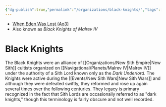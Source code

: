 ```yaml
---
{"dg-publish":true,"permalink":"/organizations/black-knights/","tags":["faction"],"noteIcon":"saber1"}
---
```


- [When Eden Was Lost (Ao3)](https://archiveofourown.org/works/19334440/chapters/45992584)
- Also known as *Black Knights of Malrev IV*
# Black Knights
The Black Knights were an alliance of [[Organizations/New Sith Empire\|New Sith]] cultists organized on [[Navigational/Planets/Malrev IV\|Malrev IV]] under the authority of a Sith Lord known only as the *Dark Underlord*. The Knights were active during the [[Events/New Sith Wars\|New Sith Wars]] and although they were defeated swiftly, they reformed and rose up again several times over the following centuries. They legacy is primary recognized in the fact that Sith Lords are occasionally referred to as "dark knights," though this terminology is fairly obscure and not well recorded.